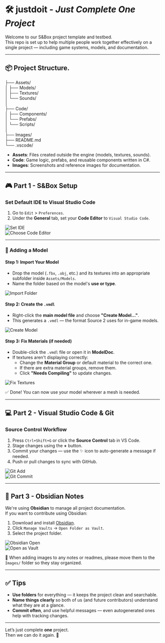 # 🛠️ justdoit - *Just Complete One Project*

Welcome to our S&Box project template and testbed.  
This repo is set up to help multiple people work together effectively on a single project — including game systems, models, and documentation.

---

## 📦 Project Structure.  
├── Assets/  
│ ├── Models/  
│ ├── Textures/  
│ └── Sounds/  
│  
├── Code/  
│ ├── Components/  
│ └── Prefabs/  
│ └── Scripts/  
│  
├── Images/  
├── README.md  
└── .vscode/

- **Assets**: Files created outside the engine (models, textures, sounds).
- **Code**: Game logic, prefabs, and reusable components written in C#.
- **Images**: Screenshots and reference images for documentation.

---

## 🎮 Part 1 - S&Box Setup

### Set Default IDE to Visual Studio Code

1. Go to `Edit` > `Preferences`.
2. Under the **General** tab, set your **Code Editor** to `Visual Studio Code`.

![Set IDE](Images/20250619165133.png)  
![Choose Code Editor](Images/20250619165328.png)

---

### 🧩 Adding a Model

#### Step 1: Import Your Model

- Drop the model (`.fbx`, `.obj`, etc.) and its textures into an appropriate subfolder inside `Assets/Models`.
- Name the folder based on the model's **use or type**.

![Import Folder](Images/20250619170545.png)

#### Step 2: Create the `.vmdl`

- Right-click the **main model file** and choose **"Create Model..."**.
- This generates a `.vmdl` — the format Source 2 uses for in-game models.

![Create Model](Images/20250619170753.png)

#### Step 3: Fix Materials (if needed)

- Double-click the `.vmdl` file or open it in **ModelDoc**.
- If textures aren't displaying correctly:
  - Change the **Material Group** or default material to the correct one.
  - If there are extra material groups, remove them.
  - Click **"Needs Compiling"** to update changes.

![Fix Textures](Images/20250619171126.png)

✅ Done! You can now use your model wherever a mesh is needed.

---

## 💻 Part 2 - Visual Studio Code & Git

### Source Control Workflow

1. Press `Ctrl+Shift+G` or click the **Source Control** tab in VS Code.
2. Stage changes using the **+** button.
3. Commit your changes — use the ✨ icon to auto-generate a message if needed.
4. Push or pull changes to sync with GitHub.

![Git Add](Images/20250619171536.png)  
![Git Commit](Images/20250619171613.png)

---

## 🧠 Part 3 - Obsidian Notes

We're using **Obsidian** to manage all project documentation.  
If you want to contribute using Obsidian:

1. Download and install [Obsidian](https://obsidian.md).
2. Click `Manage Vaults` → `Open Folder as Vault`.
3. Select the project folder.

![Obsidian Open](Images/20250619171806.png)  
![Open as Vault](Images/20250619171854.png)

📌 When adding images to any notes or readmes, please move them to the `Images/` folder so they stay organized.

---

## ✅ Tips

- **Use folders** for everything — it keeps the project clean and searchable.
- **Name things clearly** so both of us (and future contributors) understand what they are at a glance.
- **Commit often**, and use helpful messages — even autogenerated ones help with tracking changes.

---

Let’s just complete **one** project.  
Then we can do it again. 🚀